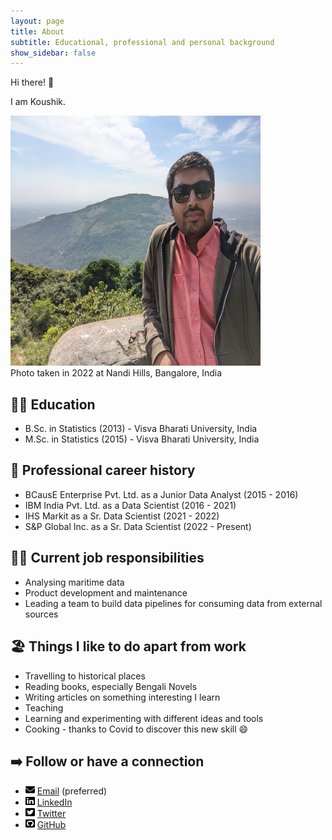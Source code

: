 ```yaml
---
layout: page
title: About
subtitle: Educational, professional and personal background
show_sidebar: false
---
```


Hi there! :wave:

I am Koushik.


<img src="/img/photos/self.jpg" width="400" height="400">
<figcaption>Photo taken in 2022 at Nandi Hills, Bangalore, India</figcaption>

## :man_student: Education
+ B.Sc. in Statistics (2013) - Visva Bharati University, India
+ M.Sc. in Statistics (2015) - Visva Bharati University, India

## :briefcase: Professional career history
+ BCausE Enterprise Pvt. Ltd. as a Junior Data Analyst (2015 - 2016)
+ IBM India Pvt. Ltd. as a Data Scientist (2016 - 2021)
+ IHS Markit as a Sr. Data Scientist (2021 - 2022)
+ S&P Global Inc. as a Sr. Data Scientist (2022 - Present)


## :man_technologist: Current job responsibilities
+ Analysing maritime data
+ Product development and maintenance
+ Leading a team to build data pipelines for consuming data from external sources 

## :beach_umbrella: Things I like to do apart from work
+ Travelling to historical places
+ Reading books, especially Bengali Novels
+ Writing articles on something interesting I learn
+ Teaching
+ Learning and experimenting with different ideas and tools 
+ Cooking - thanks to Covid to discover this new skill :smile:

## :arrow_right: Follow or have a connection
+ <img src="/img/icons/mail.svg" width="15" height="15"> [Email](mailto:koushikkhan@gmail.com) (preferred)
+ <img src="/img/icons/linkedin.svg" width="15" height="15"> [LinkedIn](https://www.linkedin.com/in/koushikkhan/)
+ <img src="/img/icons/square-twitter.svg" width="15" height="15"> [Twitter](https://twitter.com/koushikKhan92) 
+ <img src="/img/icons/square-github.svg" width="15" height="15"> [GitHub](https://github.com/koushikkhan) 